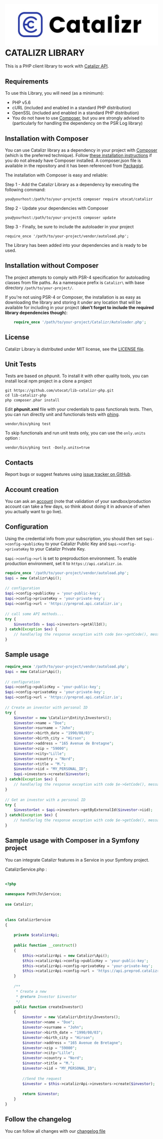 ![PHP Library for Catalizr API](./img/catalizr.png)
CATALIZR LIBRARY
=================================================
 This is a PHP client library to work with [Catalizr API](https://doc.api.catalizr.io/).


Requirements
-------------------------------------------------
To use this Library, you will need (as a minimum):
* PHP v5.6
* cURL (included and enabled in a standard PHP distribution)
* OpenSSL (included and enabled in a standard PHP distribution)
* You do not have to use [Composer](https://getcomposer.org/), but you are strongly advised to (particularly for handling the dependency on the PSR Log library)

Installation with Composer
-------------------------------------------------
You can use Catalizr library as a dependency in your project with [Composer](https://getcomposer.org/) (which is the preferred technique). Follow [these installation instructions](https://getcomposer.org/doc/00-intro.md) if you do not already have Composer installed.
A composer.json file is available in the repository and it has been referenced from [Packagist](https://packagist.org/packages/utocat/catalizr). 

The installation with Composer is easy and reliable: 

Step 1 - Add the Catalizr Library as a dependency by executing the following command:

    you@yourhost:/path/to/your-project$ composer require utocat/catalizr
    
Step 2 - Update your dependencies with Composer

    you@yourhost:/path/to/your-project$ composer update
    
Step 3 - Finally, be sure to include the autoloader in your project

    require_once '/path/to/your-project/vendor/autoload.php';

The Library has been added into your dependencies and is ready to be used.


Installation without Composer
-------------------------------------------------
The project attempts to comply with PSR-4 specification for autoloading classes from file paths. As a namespace prefix is `Catalizr\` with base directory `/path/to/your-project/`.

If you're not using PSR-4 or Composer, the installation is as easy as downloading the library and storing it under any location that will be available for including in your project (**don't forget to include the required library dependencies though**):
```php
    require_once '/path/to/your-project/Catalizr/Autoloader.php';
```

License
-------------------------------------------------
Catalizr Library is distributed under MIT license, see the [LICENSE file](./LICENSE).


Unit Tests
-------------------------------------------------

Tests are based on phpunit. To install it with other quality tools, you can install
local npm project in a clone a project

    git https://github.com/utocat/lib-catalizr-php.git
    cd lib-catalizr-php
    php composer.phar install

Edit **phpunit.xml** file with your credentials to pass functionals tests. Then,
you can run directly unit and functionals tests with [phing](http://www.phing.info/).

    vendor/bin/phing test

To skip functionals and run unit tests only, you can use the `only.units` option :

    vendor/bin/phing test -Donly.units=true


Contacts
-------------------------------------------------
Report bugs or suggest features using
[issue tracker on GitHub](https://github.com/utocat/lib-catalizr-php/issues).


Account creation
-------------------------------------------------
You can ask an [account](https://www.utocat.com/fr/contact) (note that validation of your sandbox/production account can take a few days, so think about doing it in advance of when you actually want to go live).


Configuration
-------------------------------------------------
Using the credential info from your subscription, you should then set `$api->config->publicKey` to your Catalizr Public Key and `$api->config->privateKey` to your Catalizr Private Key.

`$api->config->url` is set to preproduction environment.
To enable production environment, set it to `https://api.catalizr.io`.

```php
require_once '/path/to/your-project/vendor/autoload.php';
$api = new Catalizr\Api();

// configuration
$api->config->publicKey = 'your-public-key';
$api->config->privateKey = 'your-private-key';
$api->config->url = 'https://preprod.api.catalizr.io';

// call some API methods...
try {
    $investorIds = $api->investors->getAllId();
} catch(Exception $ex) {
    // handle/log the response exception with code $ex->getCode(), message $ex->getMessage()
}
```


Sample usage
-------------------------------------------------
```php
require_once '/path/to/your-project/vendor/autoload.php';
$api = new Catalizr\Api();

// configuration
$api->config->publicKey = 'your-public-key';
$api->config->privateKey = 'your-private-key';
$api->config->url = 'https://preprod.api.catalizr.io';

// Create an investor with personal ID
try {
    $investor = new \Catalizr\Entity\Investors();
	$investor->name = "Doe";
	$investor->surname = "John";
	$investor->birth_date = "1990/08/03";
	$investor->birth_city = "Hirson";
	$investor->address = "165 Avenue de Bretagne";
	$investor->zip = "59000";
	$investor->city="Lille";
	$investor->country = "Nord";
	$investor->title = "M.";
	$investor->iid = "MY_PERSONAL_ID";
	$api->investors->create($investor);
} catch(Exception $ex) {
    // handle/log the response exception with code $e->GetCode(), message $ex->getMessage()
}

// Get an investor with a personal ID
try {
    $investorGet = $api->investors->getByExternalId($investor->iid);
} catch(Exception $ex) {
    // handle/log the response exception with code $e->getCode(), message $ex->getMessage()
}

```


Sample usage with Composer in a Symfony project
-------------------------------------------------
You can integrate Catalizr features in a Service in your Symfony project. 

CatalizrService.php : 
```php

<?php

namespace Path\To\Service;

use Catalizr;


class CatalizrService
{

    private $catalizrApi;

    public function __construct()
    {
        $this->catalizrApi = new Catalizr\Api();
        $this->catalizrApi->config->publicKey = 'your-public-key';
        $this->catalizrApi->config->privateKey = 'your-private-key';
        $this->catalizrApi->config->url = 'https://api.preprod.catalizr.io';    
    }
    
    /**
     * Create a new
     * @return Investor $investor
     */
    public function createInvestor()
    {  
        $investor = new \Catalizr\Entity\Investors();
		$investor->name = "Doe";
		$investor->surname = "John";
		$investor->birth_date = "1990/08/03";
		$investor->birth_city = "Hirson";
		$investor->address = "165 Avenue de Bretagne";
		$investor->zip = "59000";
		$investor->city="Lille";
		$investor->country = "Nord";
		$investor->title = "M.";
		$investor->iid = "MY_PERSONAL_ID";

        //Send the request
        $investor = $this->catalizrApi->investors->create($investor);

        return $investor;
    }
}
```

Follow the changelog
--------------------
You can follow all changes with our [changelog file](./CHANGELOG.md)
